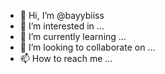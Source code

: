 - 👋 Hi, I’m @bayybiiss
- 👀 I’m interested in ...
- 🌱 I’m currently learning ...
- 💞️ I’m looking to collaborate on ...
- 📫 How to reach me ...

<!---
bayybiiss/bayybiiss is a ✨ special ✨ repository because its `README.md` (this file) appears on your GitHub profile.
You can click the Preview link to take a look at your changes.
--->
